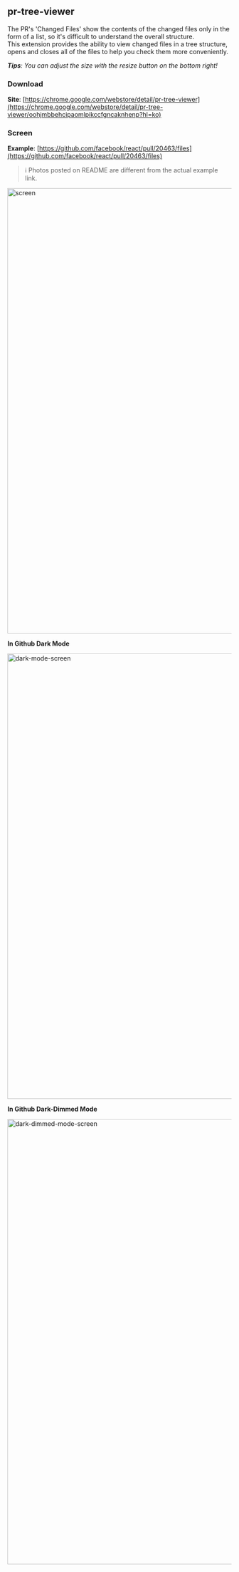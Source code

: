 ## pr-tree-viewer
The PR's 'Changed Files' show the contents of the changed files only in the form of a list, so it's difficult to understand the overall structure.<br>
This extension provides the ability to view changed files in a tree structure, opens and closes all of the files to help you check them more conveniently.

***Tips**: You can adjust the size with the resize button on the bottom right!*

### Download
**Site**: [https://chrome.google.com/webstore/detail/pr-tree-viewer](https://chrome.google.com/webstore/detail/pr-tree-viewer/oohjmbbehcipaomlpikccfgncaknhenp?hl=ko)

### Screen
**Example**: [https://github.com/facebook/react/pull/20463/files](https://github.com/facebook/react/pull/20463/files)

> :information_source: Photos posted on README are different from the actual example link.

<img width="1000" alt="screen" src="https://user-images.githubusercontent.com/23455736/110234817-f137de80-7f6f-11eb-8c7a-dcfbf892c99a.png">

<br>

**In Github Dark Mode**

<img width="1000" alt="dark-mode-screen" src="https://user-images.githubusercontent.com/23455736/110913554-ab588d00-8358-11eb-9712-6294a406e87d.png">

<br>

**In Github Dark-Dimmed Mode**

<img width="1000" alt="dark-dimmed-mode-screen" src="https://user-images.githubusercontent.com/23455736/131213219-b334a705-d24d-4aec-9f4f-0e8c4d783c02.png">
